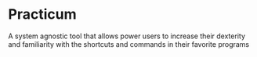 # Practicum
A system agnostic tool that allows power users to increase their dexterity and familiarity with the shortcuts and commands in their favorite programs
